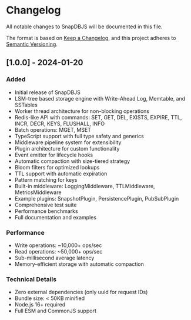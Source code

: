 # Changelog

All notable changes to SnapDBJS will be documented in this file.

The format is based on [Keep a Changelog](https://keepachangelog.com/en/1.0.0/),
and this project adheres to [Semantic Versioning](https://semver.org/spec/v2.0.0.html).

## [1.0.0] - 2024-01-20

### Added
- Initial release of SnapDBJS
- LSM-tree based storage engine with Write-Ahead Log, Memtable, and SSTables
- Worker thread architecture for non-blocking operations
- Redis-like API with commands: SET, GET, DEL, EXISTS, EXPIRE, TTL, INCR, DECR, KEYS, FLUSHALL, INFO
- Batch operations: MGET, MSET
- TypeScript support with full type safety and generics
- Middleware pipeline system for extensibility
- Plugin architecture for custom functionality
- Event emitter for lifecycle hooks
- Automatic compaction with size-tiered strategy
- Bloom filters for optimized lookups
- TTL support with automatic expiration
- Pattern matching for keys
- Built-in middleware: LoggingMiddleware, TTLMiddleware, MetricsMiddleware
- Example plugins: SnapshotPlugin, PersistencePlugin, PubSubPlugin
- Comprehensive test suite
- Performance benchmarks
- Full documentation and examples

### Performance
- Write operations: ~10,000+ ops/sec
- Read operations: ~50,000+ ops/sec
- Sub-millisecond average latency
- Memory-efficient storage with automatic compaction

### Technical Details
- Zero external dependencies (only uuid for request IDs)
- Bundle size: < 50KB minified
- Node.js 16+ required
- Full ESM and CommonJS support